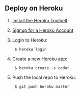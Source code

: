 Deploy on Heroku
----------------

1. [Install the Heroku Toolbelt](http://toolbelt.heroku.com)

2. [Signup for a Heroku Account](http://heroku.com/signup)

3. Login to Heroku:

        $ heroku login

4. Create a new Heroku app:

        $ heroku create -s cedar

5. Push the local repo to Heroku:

        $ git push heroku master

